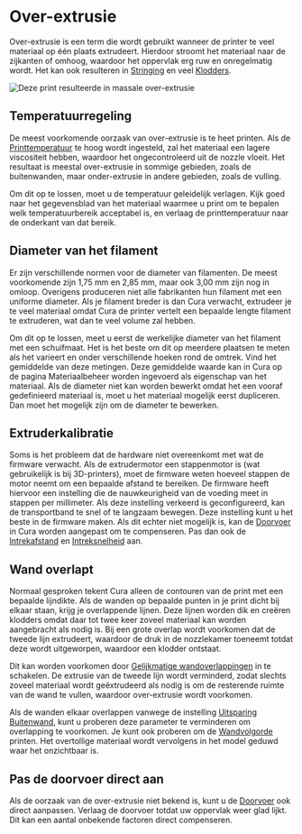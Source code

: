 Over-extrusie
====
Over-extrusie is een term die wordt gebruikt wanneer de printer te veel materiaal op één plaats extrudeert. Hierdoor stroomt het materiaal naar de zijkanten of omhoog, waardoor het oppervlak erg ruw en onregelmatig wordt. Het kan ook resulteren in [Stringing](stringing.md) en veel [Klodders](blobs.md).

![Deze print resulteerde in massale over-extrusie](../../../articles/images/overextrusion.jpg)

Temperatuurregeling
----
De meest voorkomende oorzaak van over-extrusie is te heet printen. Als de [Printtemperatuur](../material/material_print_temperature.md) te hoog wordt ingesteld, zal het materiaal een lagere viscositeit hebben, waardoor het ongecontroleerd uit de nozzle vloeit. Het resultaat is meestal over-extrusie in sommige gebieden, zoals de buitenwanden, maar onder-extrusie in andere gebieden, zoals de vulling.

Om dit op te lossen, moet u de temperatuur geleidelijk verlagen. Kijk goed naar het gegevensblad van het materiaal waarmee u print om te bepalen welk temperatuurbereik acceptabel is, en verlaag de printtemperatuur naar de onderkant van dat bereik.

Diameter van het filament
----
Er zijn verschillende normen voor de diameter van filamenten. De meest voorkomende zijn 1,75 mm en 2,85 mm, maar ook 3,00 mm zijn nog in omloop. Overigens produceren niet alle fabrikanten hun filament met een uniforme diameter. Als je filament breder is dan Cura verwacht, extrudeer je te veel materiaal omdat Cura de printer vertelt een bepaalde lengte filament te extruderen, wat dan te veel volume zal hebben.

Om dit op te lossen, meet u eerst de werkelijke diameter van het filament met een schuifmaat. Het is het beste om dit op meerdere plaatsen te meten als het varieert en onder verschillende hoeken rond de omtrek. Vind het gemiddelde van deze metingen. Deze gemiddelde waarde kan in Cura op de pagina Materiaalbeheer worden ingevoerd als eigenschap van het materiaal. Als de diameter niet kan worden bewerkt omdat het een vooraf gedefinieerd materiaal is, moet u het materiaal mogelijk eerst dupliceren. Dan moet het mogelijk zijn om de diameter te bewerken.

Extruderkalibratie
----
Soms is het probleem dat de hardware niet overeenkomt met wat de firmware verwacht. Als de extrudermotor een stappenmotor is (wat gebruikelijk is bij 3D-printers), moet de firmware weten hoeveel stappen de motor neemt om een ​​bepaalde afstand te bereiken. De firmware heeft hiervoor een instelling die de nauwkeurigheid van de voeding meet in stappen per millimeter. Als deze instelling verkeerd is geconfigureerd, kan de transportband te snel of te langzaam bewegen. Deze instelling kunt u het beste in de firmware maken. Als dit echter niet mogelijk is, kan de [Doorvoer](../material/material_flow.md) in Cura worden aangepast om te compenseren. Pas dan ook de [Intrekafstand](../travel/retraction_amount.md) en [Intreksnelheid](../travel/retraction_speed.md) aan.

Wand overlapt
----
Normaal gesproken tekent Cura alleen de contouren van de print met een bepaalde lijndikte. Als de wanden op bepaalde punten in je print dicht bij elkaar staan, krijg je overlappende lijnen. Deze lijnen worden dik en creëren klodders omdat daar tot twee keer zoveel materiaal kan worden aangebracht als nodig is. Bij een grote overlap wordt voorkomen dat de tweede lijn extrudeert, waardoor de druk in de nozzlekamer toeneemt totdat deze wordt uitgeworpen, waardoor een klodder ontstaat.

Dit kan worden voorkomen door [Gelijkmatige wandoverlappingen](../shell/travel_compensate_overlapping_walls_enabled.md) in te schakelen. De extrusie van de tweede lijn wordt verminderd, zodat slechts zoveel materiaal wordt geëxtrudeerd als nodig is om de resterende ruimte van de wand te vullen, waardoor over-extrusie wordt voorkomen.

Als de wanden elkaar overlappen vanwege de instelling [Uitsparing Buitenwand](../shell/wall_0_inset.md), kunt u proberen deze parameter te verminderen om overlapping te voorkomen. Je kunt ook proberen om de [Wandvolgorde](../shell/outer_inset_first.md) printen. Het overtollige materiaal wordt vervolgens in het model geduwd waar het onzichtbaar is.

Pas de doorvoer direct aan
----
Als de oorzaak van de over-extrusie niet bekend is, kunt u de [Doorvoer](../material/material_flow.md) ook direct aanpassen. Verlaag de doorvoer totdat uw oppervlak weer glad lijkt. Dit kan een aantal onbekende factoren direct compenseren.